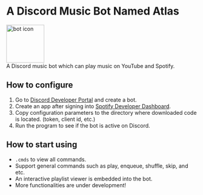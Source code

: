 # A Discord Music Bot Named Atlas
<img src="https://github.com/Rickaphile/Atlas_Music_Bot/blob/main/resrcs/Icon-modified.png" alt="bot icon" width="100" height="100"><br>
A Discord music bot which can play music on YouTube and Spotify.
## How to configure
1. Go to [Discord Developer Portal](https://discord.com/developers/applications) and create a bot.
2. Create an app after signing into [Spotify Developer Dashboard](https://developer.spotify.com/dashboard/login).
3. Copy configuration parameters to the directory where downloaded code is located. (token, client id, etc.)
4. Run the program to see if the bot is active on Discord.
## How to start using
- `.cmds` to view all commands.
- Support general commands such as play, enqueue, shuffle, skip, and etc.
- An interactive playlist viewer is embedded into the bot.
- More functionalities are under development!
